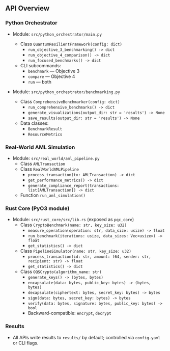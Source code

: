 ## API Overview

### Python Orchestrator
- Module: `src/python_orchestrator/main.py`
  - Class `QuantumResilientFramework(config: dict)`
    - `run_objective_3_benchmarking() -> dict`
    - `run_objective_4_comparison() -> dict`
    - `run_focused_benchmarks() -> dict`
  - CLI subcommands:
    - `benchmark` — Objective 3
    - `compare` — Objective 4
    - `run` — both

- Module: `src/python_orchestrator/benchmarking.py`
  - Class `ComprehensiveBenchmarker(config: dict)`
    - `run_comprehensive_benchmarks() -> dict`
    - `generate_visualizations(output_dir: str = 'results') -> None`
    - `save_results(output_dir: str = 'results') -> None`
  - Data classes:
    - `BenchmarkResult`
    - `ResourceMetrics`

### Real-World AML Simulation
- Module: `src/real_world/aml_pipeline.py`
  - Class `AMLTransaction`
  - Class `RealWorldAMLPipeline`
    - `process_transaction(tx: AMLTransaction) -> dict`
    - `get_performance_metrics() -> dict`
    - `generate_compliance_report(transactions: list[AMLTransaction]) -> dict`
  - Function `run_aml_simulation()`

### Rust Core (PyO3 module)
- Module: `src/rust_core/src/lib.rs` (exposed as `pqc_core`)
  - Class `CryptoBenchmark(name: str, key_size: u32)`
    - `measure_operation(operation: str, data_size: usize) -> float`
    - `run_benchmark(iterations: usize, data_sizes: Vec<usize>) -> float`
    - `get_statistics() -> dict`
  - Class `PipelineSimulator(name: str, key_size: u32)`
    - `process_transaction(id: str, amount: f64, sender: str, recipient: str) -> float`
    - `get_statistics() -> dict`
  - Class `OQSCrypto(algorithm_name: str)`
    - `generate_keys() -> (bytes, bytes)`
    - `encapsulate(data: bytes, public_key: bytes) -> (bytes, bytes)`
    - `decapsulate(ciphertext: bytes, secret_key: bytes) -> bytes`
    - `sign(data: bytes, secret_key: bytes) -> bytes`
    - `verify(data: bytes, signature: bytes, public_key: bytes) -> bool`
    - Backward-compatible: `encrypt`, `decrypt`

### Results
- All APIs write results to `results/` by default; controlled via `config.yaml` or CLI flags.
